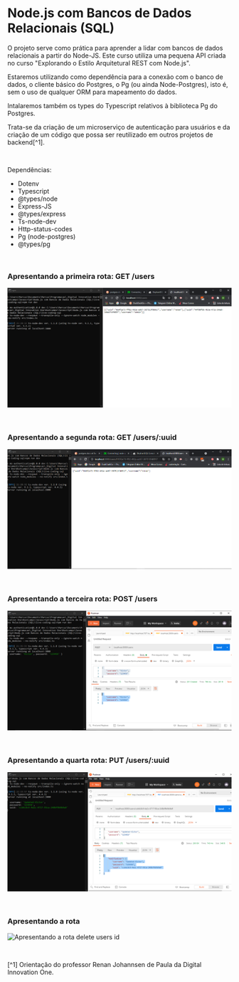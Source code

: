 # Node.js com Bancos de Dados Relacionais (SQL)

O projeto serve como prática para aprender a lidar com bancos de dados relacionais a partir do Node-JS. Este curso utiliza uma pequena API criada no curso "Explorando o Estilo Arquitetural REST com Node.js". 

Estaremos utilizando como dependência para a conexão com o banco de dados, o cliente básico do Postgres, o Pg (ou ainda Node-Postgres), isto é, sem o uso de qualquer ORM para mapeamento do dados. 

Intalaremos também os types do Typescript relativos à biblioteca Pg do Postgres.

Trata-se da criação de um microserviço de autenticação para usuários e da criação de um código que possa ser reutilizado em outros projetos de backend[^1].





<br />

Dependências:

- Dotenv
- Typescript
- @types/node
- Express-JS
- @types/express
- Ts-node-dev
- Http-status-codes
- Pg (node-postgres)
- @types/pg





<br />

### Apresentando a primeira rota: GET /users 
![Resultado da chamada da 1ª rota em get users](/public/images/rota-get-users.png)



<br />

### Apresentando a segunda rota: GET /users/:uuid
![Resultado da chamada da 2ª rota em get users-id](/public/images/rota-get-users-id.png)



<br />

### Apresentando a terceira rota: POST /users
![Resultado da chamada da 3ª rota em post users](/public/images/rota-post-users.png)




<br />

### Apresentando a quarta rota: PUT /users/:uuid 
![Resultado da chamada da 4ª rota em put users-id](/public/images/rota-put-users-id.png)



<br />

### Apresentando a rota 
![Apresentando a rota delete users id](/public/images/)



<br />

[^1] Orientação do professor Renan Johannsen de Paula da Digital Innovation One.








